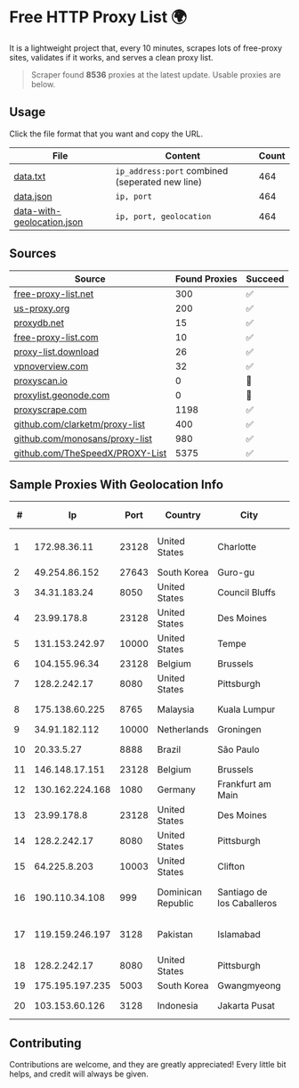 
# Free HTTP Proxy List 🌍

It is a lightweight project that, every 10 minutes, scrapes lots of free-proxy sites, validates if it works, and serves a clean proxy list.


> Scraper found **8536** proxies at the latest update. Usable proxies are below.

## Usage

Click the file format that you want and copy the URL.


|File|Content|Count|
|----|-------|-----|
|[data.txt](https://raw.githubusercontent.com/themiralay/Proxy-List-World/master/data.txt)|`ip_address:port` combined (seperated new line)|464|
|[data.json](https://raw.githubusercontent.com/themiralay/Proxy-List-World/master/data.json)|`ip, port`|464|
|[data-with-geolocation.json](https://raw.githubusercontent.com/themiralay/Proxy-List-World/master/data-with-geolocation.json)|`ip, port, geolocation`|464|

## Sources

|Source|Found Proxies|Succeed|
|------|-------------|-------|
|[free-proxy-list.net](https://free-proxy-list.net)|300|✅|
|[us-proxy.org](https://www.us-proxy.org)|200|✅|
|[proxydb.net](http://proxydb.net)|15|✅|
|[free-proxy-list.com](https://free-proxy-list.com/?page=&port=&type%5B%5D=http&type%5B%5D=https&up_time=0&search=Search)|10|✅|
|[proxy-list.download](https://www.proxy-list.download/HTTP)|26|✅|
|[vpnoverview.com](https://vpnoverview.com/privacy/anonymous-browsing/free-proxy-servers)|32|✅|
|[proxyscan.io](https://www.proxyscan.io)|0|🚫|
|[proxylist.geonode.com](https://proxylist.geonode.com/api/proxy-list?limit=300&page=1&sort_by=lastChecked&sort_type=desc&protocols=http,https)|0|🚫|
|[proxyscrape.com](https://api.proxyscrape.com/v2/?request=displayproxies&protocol=http&timeout=10000&country=all&ssl=all&anonymity=all)|1198|✅|
|[github.com/clarketm/proxy-list](https://raw.githubusercontent.com/clarketm/proxy-list/master/proxy-list-raw.txt)|400|✅|
|[github.com/monosans/proxy-list](https://raw.githubusercontent.com/monosans/proxy-list/main/proxies/http.txt)|980|✅|
|[github.com/TheSpeedX/PROXY-List](https://raw.githubusercontent.com/TheSpeedX/PROXY-List/master/http.txt)|5375|✅|


## Sample Proxies With Geolocation Info

|#|Ip|Port|Country|City|Internet Service Provider|
|-|--|----|-------|----|-------------------------|
|1|172.98.36.11|23128|United States|Charlotte|Total Uptime Technologies, LLC|
|2|49.254.86.152|27643|South Korea|Guro-gu|Korea Telecom|
|3|34.31.183.24|8050|United States|Council Bluffs|Google LLC|
|4|23.99.178.8|23128|United States|Des Moines|Microsoft Corporation|
|5|131.153.242.97|10000|United States|Tempe|Secured Servers LLC|
|6|104.155.96.34|23128|Belgium|Brussels|Google LLC|
|7|128.2.242.17|8080|United States|Pittsburgh|Carnegie Mellon University|
|8|175.138.60.225|8765|Malaysia|Kuala Lumpur|Telekom Malaysia Berhad|
|9|34.91.182.112|10000|Netherlands|Groningen|Google LLC|
|10|20.33.5.27|8888|Brazil|São Paulo|Microsoft Corporation|
|11|146.148.17.151|23128|Belgium|Brussels|Google LLC|
|12|130.162.224.168|1080|Germany|Frankfurt am Main|Oracle Corporation|
|13|23.99.178.8|23128|United States|Des Moines|Microsoft Corporation|
|14|128.2.242.17|8080|United States|Pittsburgh|Carnegie Mellon University|
|15|64.225.8.203|10003|United States|Clifton|DigitalOcean, LLC|
|16|190.110.34.108|999|Dominican Republic|Santiago de los Caballeros|WIRELESS MULTI SERVICE VARGAS CABRERA, S. R. L|
|17|119.159.246.197|3128|Pakistan|Islamabad|Pakistan Telecommuication company limited|
|18|128.2.242.17|8080|United States|Pittsburgh|Carnegie Mellon University|
|19|175.195.197.235|5003|South Korea|Gwangmyeong|Korea Telecom|
|20|103.153.60.126|3128|Indonesia|Jakarta Pusat|PT Era Awan Digital|



## Contributing

Contributions are welcome, and they are greatly appreciated! Every
little bit helps, and credit will always be given.


